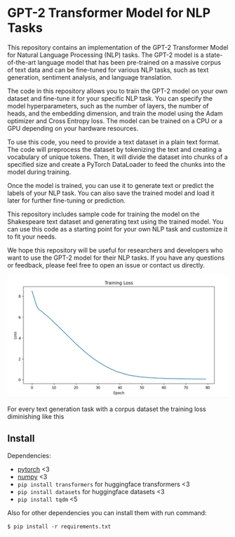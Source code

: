 # GPT-2 Transformer Model for NLP Tasks
This repository contains an implementation of the GPT-2 Transformer Model for Natural Language Processing (NLP) tasks. The GPT-2 model is a state-of-the-art language model that has been pre-trained on a massive corpus of text data and can be fine-tuned for various NLP tasks, such as text generation, sentiment analysis, and language translation.

The code in this repository allows you to train the GPT-2 model on your own dataset and fine-tune it for your specific NLP task. You can specify the model hyperparameters, such as the number of layers, the number of heads, and the embedding dimension, and train the model using the Adam optimizer and Cross Entropy loss. The model can be trained on a CPU or a GPU depending on your hardware resources.

To use this code, you need to provide a text dataset in a plain text format. The code will preprocess the dataset by tokenizing the text and creating a vocabulary of unique tokens. Then, it will divide the dataset into chunks of a specified size and create a PyTorch DataLoader to feed the chunks into the model during training.

Once the model is trained, you can use it to generate text or predict the labels of your NLP task. You can also save the trained model and load it later for further fine-tuning or prediction.

This repository includes sample code for training the model on the Shakespeare text dataset and generating text using the trained model. You can use this code as a starting point for your own NLP task and customize it to fit your needs.

We hope this repository will be useful for researchers and developers who want to use the GPT-2 model for their NLP tasks. If you have any questions or feedback, please feel free to open an issue or contact us directly.

![repro124m](assets/train.png)

For every text generation task with a corpus dataset the training loss diminishing like this

## Install
Dependencies:
- [pytorch](https://pytorch.org) <3
- [numpy](https://numpy.org/install/) <3
- `pip install transformers` for huggingface transformers <3
- `pip install datasets` for huggingface datasets <3
- `pip install tqdm` <5

Also for other dependencies you can install them with run command:
```
$ pip install -r requirements.txt
```
